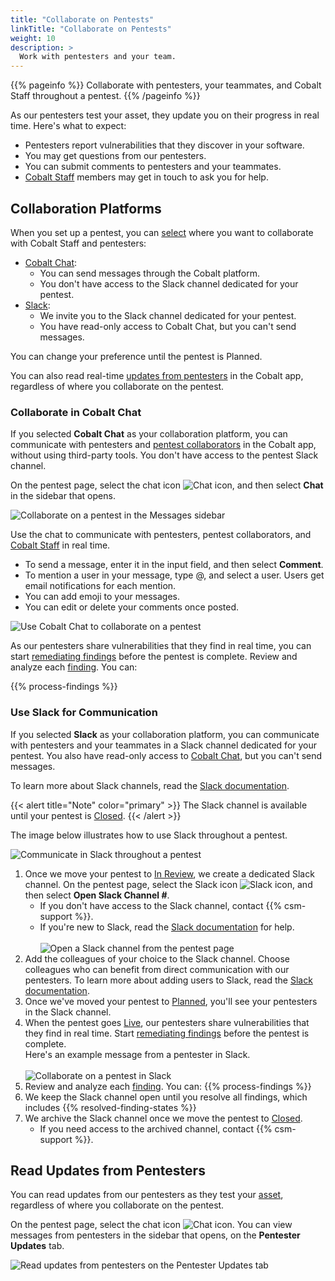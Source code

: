 ```yaml
---
title: "Collaborate on Pentests"
linkTitle: "Collaborate on Pentests"
weight: 10
description: >
  Work with pentesters and your team.
---
```


{{% pageinfo %}}
Collaborate with pentesters, your teammates, and Cobalt Staff throughout a pentest.
{{% /pageinfo %}}

As our pentesters test your asset, they update you on their progress in real time. Here's what to expect:

- Pentesters report vulnerabilities that they discover in your software.
- You may get questions from our pentesters.
- You can submit comments to pentesters and your teammates.
- [Cobalt Staff](/getting-started/glossary/#cobalt-staff) members may get in touch to ask you for help.

## Collaboration Platforms

When you set up a pentest, you can [select](/getting-started/planning/#select-a-collaboration-platform) where you want to collaborate with Cobalt Staff and pentesters:

- [Cobalt Chat](#collaborate-in-cobalt-chat):
  - You can send messages through the Cobalt platform.
  - You don't have access to the Slack channel dedicated for your pentest.
- [Slack](#use-slack-for-communication):
  - We invite you to the Slack channel dedicated for your pentest.
  - You have read-only access to Cobalt Chat, but you can't send messages.

You can change your preference until the pentest is Planned.

You can also read real-time [updates from pentesters](#read-updates-from-pentesters) in the Cobalt app, regardless of where you collaborate on the pentest.

### Collaborate in Cobalt Chat

If you selected **Cobalt Chat** as your collaboration platform, you can communicate with pentesters and [pentest collaborators](/platform-deep-dive/collaboration/user-roles/) in the Cobalt app, without using third-party tools. You don't have access to the pentest Slack channel.

On the pentest page, select the chat icon ![Chat icon](/icons/Chat.png "Chat icon"), and then select **Chat** in the sidebar that opens.

![Collaborate on a pentest in the Messages sidebar](/deepdive/OpenMessagesSidebar.png "Collaborate on a pentest in the Messages sidebar")

Use the chat to communicate with pentesters, pentest collaborators, and [Cobalt Staff](/getting-started/glossary/#cobalt-staff) in real time.

- To send a message, enter it in the input field, and then select **Comment**.
- To mention a user in your message, type @, and select a user. Users get email notifications for each mention.
- You can add emoji to your messages.
- You can edit or delete your comments once posted.

![Use Cobalt Chat to collaborate on a pentest](/deepdive/MessagesChat.png "Use Cobalt Chat to collaborate on a pentest")

As our pentesters share vulnerabilities that they find in real time, you can start [remediating findings](/platform-deep-dive/pentests/findings/remediate-findings/) before the pentest is complete. Review and analyze each [finding](/platform-deep-dive/pentests/findings/). You can:

{{% process-findings %}}

### Use Slack for Communication

If you selected **Slack** as your collaboration platform, you can communicate with pentesters and your teammates in a Slack channel dedicated for your pentest. You also have read-only access to [Cobalt Chat](#collaborate-in-cobalt-chat), but you can't send messages.

To learn more about Slack channels, read the [Slack documentation](https://slack.com/intl/en-gb/help/articles/360017938993-What-is-a-channel).

{{< alert title="Note" color="primary" >}}
The Slack channel is available until your pentest is [Closed](/platform-deep-dive/pentests/pentest-process/pentest-states/).
{{< /alert >}}

The image below illustrates how to use Slack throughout a pentest.

![Communicate in Slack throughout a pentest](/deepdive/pentest-flow-Slack.png "Communicate in Slack throughout a pentest")

1. Once we move your pentest to [In Review](/platform-deep-dive/pentests/pentest-process/pentest-states/), we create a dedicated Slack channel. On the pentest page, select the Slack icon ![Slack icon](/icons/Slack.png "Slack icon"), and then select **Open Slack Channel #**.
    - If you don't have access to the Slack channel, contact {{% csm-support %}}.
    - If you're new to Slack, read the [Slack documentation](https://slack.com/intl/en-gb/help/categories/360000049043) for help.<br><br>
   ![Open a Slack channel from the pentest page](/deepdive/SlackChannelOpen.png "Open a Slack channel from the pentest page")
1. Add the colleagues of your choice to the Slack channel. Choose colleagues who can benefit from direct communication with our pentesters. To learn more about adding users to Slack, read the [Slack documentation](https://slack.com/intl/en-gb/help/articles/201980108-Add-people-to-a-channel).
1. Once we've moved your pentest to [Planned](/platform-deep-dive/pentests/pentest-process/pentest-states/), you'll see your pentesters in the Slack channel.
1. When the pentest goes [Live](/platform-deep-dive/pentests/pentest-process/pentest-states/), our pentesters share vulnerabilities that they find in real time. Start [remediating findings](/platform-deep-dive/pentests/findings/remediate-findings/) before the pentest is complete.<br>Here's an example message from a pentester in Slack.<br><br>
    ![Collaborate on a pentest in Slack](/deepdive/SampleSlackFinding.png "Collaborate on a pentest in Slack")
1. Review and analyze each [finding](/platform-deep-dive/pentests/findings/). You can:
    {{% process-findings %}}
1. We keep the Slack channel open until you resolve all findings, which includes {{% resolved-finding-states %}}
1. We archive the Slack channel once we move the pentest to [Closed](/platform-deep-dive/pentests/findings/finding-states/).
    - If you need access to the archived channel, contact {{% csm-support %}}.

## Read Updates from Pentesters

You can read updates from our pentesters as they test your [asset](/platform-deep-dive/assets/), regardless of where you collaborate on the pentest.

On the pentest page, select the chat icon ![Chat icon](/icons/Chat.png "Chat icon"). You can view messages from pentesters in the sidebar that opens, on the **Pentester Updates** tab.

![Read updates from pentesters on the Pentester Updates tab](/deepdive/MessagesPentesterUpdates.png "Read updates from pentesters on the Pentester Updates tab")